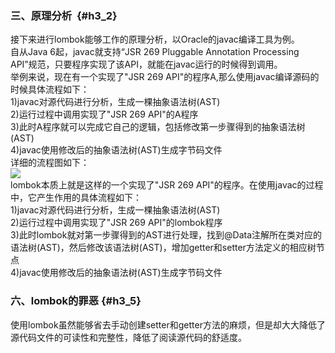 ### 三、原理分析   {#h3_2}

接下来进行lombok能够工作的原理分析，以Oracle的javac编译工具为例。  
 自从Java 6起，javac就支持“JSR 269 Pluggable Annotation Processing API”规范，只要程序实现了该API，就能在javac运行的时候得到调用。  
 举例来说，现在有一个实现了"JSR 269 API"的程序A,那么使用javac编译源码的时候具体流程如下：  
 1\)javac对源代码进行分析，生成一棵抽象语法树\(AST\)  
 2\)运行过程中调用实现了"JSR 269 API"的A程序  
 3\)此时A程序就可以完成它自己的逻辑，包括修改第一步骤得到的抽象语法树\(AST\)  
 4\)javac使用修改后的抽象语法树\(AST\)生成字节码文件  
 详细的流程图如下：  
![](http://static.oschina.net/uploads/img/201509/24190818_h0nL.jpg)  
 lombok本质上就是这样的一个实现了"JSR 269 API"的程序。在使用javac的过程中，它产生作用的具体流程如下：  
 1\)javac对源代码进行分析，生成一棵抽象语法树\(AST\)  
 2\)运行过程中调用实现了"JSR 269 API"的lombok程序  
 3\)此时lombok就对第一步骤得到的AST进行处理，找到@Data注解所在类对应的语法树\(AST\)，然后修改该语法树\(AST\)，增加getter和setter方法定义的相应树节点  
 4\)javac使用修改后的抽象语法树\(AST\)生成字节码文件

### 六、lombok的罪恶 {#h3_5}

使用lombok虽然能够省去手动创建setter和getter方法的麻烦，但是却大大降低了源代码文件的可读性和完整性，降低了阅读源代码的舒适度。

